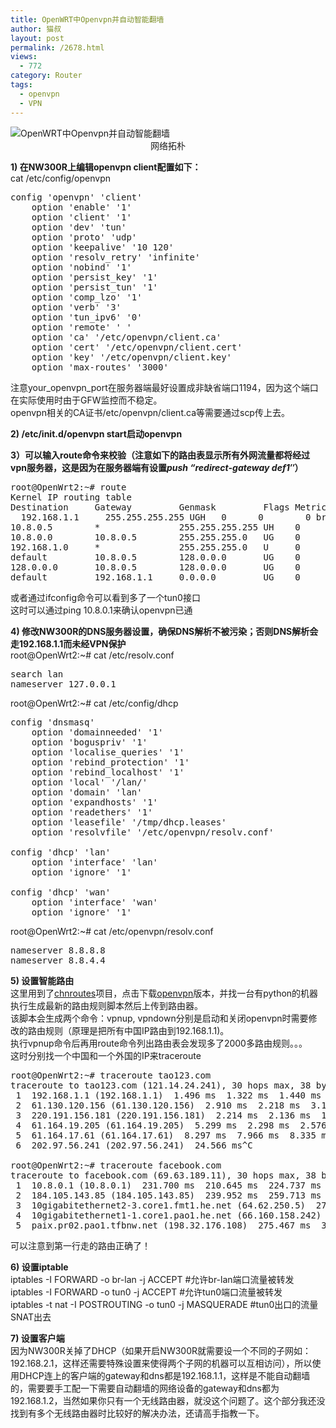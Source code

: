 ```yaml
---
title: OpenWRT中Openvpn并自动智能翻墙
author: 猫叔
layout: post
permalink: /2678.html
views:
  - 772
category: Router
tags:
  - openvpn
  - VPN
---
```

<img class=" aligncenter" src="http://cache.maoshu.cc//wp-content/uploads/sinapicv2-backup/2678-ww3-large-005V4vEUjw1eqkl7r5s1nj30dl0gomz1.jpg" alt="OpenWRT中Openvpn并自动智能翻墙" />

<div align="center">
  网络拓朴
</div>

**1) 在NW300R上编辑openvpn client配置如下：**  
cat /etc/config/openvpn

<pre>config 'openvpn' 'client'
	option 'enable' '1'
	option 'client' '1'
	option 'dev' 'tun'
	option 'proto' 'udp'
	option 'keepalive' '10 120'
	option 'resolv_retry' 'infinite'
	option 'nobind' '1'
	option 'persist_key' '1'
	option 'persist_tun' '1'
	option 'comp_lzo' '1'
	option 'verb' '3'
	option 'tun_ipv6' '0'
	option 'remote' ' '
	option 'ca' '/etc/openvpn/client.ca'
	option 'cert' '/etc/openvpn/client.cert'
	option 'key' '/etc/openvpn/client.key'
	option 'max-routes' '3000'
</pre>

注意your\_openvpn\_port在服务器端最好设置成非缺省端口1194，因为这个端口在实际使用时由于GFW监控而不稳定。  
openvpn相关的CA证书/etc/openvpn/client.ca等需要通过scp传上去。

**2) /etc/init.d/openvpn start启动openvpn**

**3）可以输入route命令来校验（注意如下的路由表显示所有外网流量都将经过vpn服务器，这是因为在服务器端有设置*push “redirect-gateway def1″*）**

<pre>root@OpenWrt2:~# route
Kernel IP routing table
Destination     Gateway         Genmask         Flags Metric Ref    Use Iface
  192.168.1.1     255.255.255.255 UGH   0      0        0 br-lan
10.8.0.5        *               255.255.255.255 UH    0      0        0 tun0
10.8.0.0        10.8.0.5        255.255.255.0   UG    0      0        0 tun0
192.168.1.0     *               255.255.255.0   U     0      0        0 br-lan
default         10.8.0.5        128.0.0.0       UG    0      0        0 tun0
128.0.0.0       10.8.0.5        128.0.0.0       UG    0      0        0 tun0
default         192.168.1.1     0.0.0.0         UG    0      0        0 br-lan
</pre>

或者通过ifconfig命令可以看到多了一个tun0接口  
这时可以通过ping 10.8.0.1来确认openvpn已通

**4) 修改NW300R的DNS服务器设置，确保DNS解析不被污染；否则DNS解析会走192.168.1.1而未经VPN保护**  
root@OpenWrt2:~# cat /etc/resolv.conf

<pre>search lan
nameserver 127.0.0.1
</pre>

root@OpenWrt2:~# cat /etc/config/dhcp

<pre>config 'dnsmasq'
	option 'domainneeded' '1'
	option 'boguspriv' '1'
	option 'localise_queries' '1'
	option 'rebind_protection' '1'
	option 'rebind_localhost' '1'
	option 'local' '/lan/'
	option 'domain' 'lan'
	option 'expandhosts' '1'
	option 'readethers' '1'
	option 'leasefile' '/tmp/dhcp.leases'
	option 'resolvfile' '/etc/openvpn/resolv.conf'

config 'dhcp' 'lan'
	option 'interface' 'lan'
	option 'ignore' '1'

config 'dhcp' 'wan'
	option 'interface' 'wan'
	option 'ignore' '1'
</pre>

root@OpenWrt2:~# cat /etc/openvpn/resolv.conf

<pre>nameserver 8.8.8.8
nameserver 8.8.4.4
</pre>

**5) 设置智能路由**  
这里用到了[chnroutes][1]项目，点击下载[openvpn][2]版本，并找一台有python的机器执行生成最新的路由规则脚本然后上传到路由器。  
该脚本会生成两个命令：vpnup, vpndown分别是启动和关闭openvpn时需要修改的路由规则（原理是把所有中国IP路由到192.168.1.1)。  
执行vpnup命令后再用route命令列出路由表会发现多了2000多路由规则。。。  
这时分别找一个中国和一个外国的IP来traceroute

<pre>root@OpenWrt2:~# traceroute tao123.com
traceroute to tao123.com (121.14.24.241), 30 hops max, 38 byte packets
 1  192.168.1.1 (192.168.1.1)  1.496 ms  1.322 ms  1.440 ms
 2  61.130.120.156 (61.130.120.156)  2.910 ms  2.218 ms  3.183 ms
 3  220.191.156.181 (220.191.156.181)  2.214 ms  2.136 ms  13.653 ms
 4  61.164.19.205 (61.164.19.205)  5.299 ms  2.298 ms  2.576 ms
 5  61.164.17.61 (61.164.17.61)  8.297 ms  7.966 ms  8.335 ms
 6  202.97.56.241 (202.97.56.241)  24.566 ms^C

root@OpenWrt2:~# traceroute facebook.com
traceroute to facebook.com (69.63.189.11), 30 hops max, 38 byte packets
 1  10.8.0.1 (10.8.0.1)  231.700 ms  210.645 ms  224.737 ms
 2  184.105.143.85 (184.105.143.85)  239.952 ms  259.713 ms  266.340 ms
 3  10gigabitethernet2-3.core1.fmt1.he.net (64.62.250.5)  273.158 ms  285.133 ms  285.376 ms
 4  10gigabitethernet1-1.core1.pao1.he.net (66.160.158.242)  284.708 ms  277.205 ms  277.986 ms
 5  paix.pr02.pao1.tfbnw.net (198.32.176.108)  275.467 ms  321.888 ms^C
</pre>

可以注意到第一行走的路由正确了！

**6) 设置iptable**  
iptables -I FORWARD -o br-lan -j ACCEPT #允许br-lan端口流量被转发  
iptables -I FORWARD -o tun0 -j ACCEPT #允许tun0端口流量被转发  
iptables -t nat -I POSTROUTING -o tun0 -j MASQUERADE #tun0出口的流量SNAT出去

**7) 设置客户端**  
因为NW300R关掉了DHCP（如果开启NW300R就需要设一个不同的子网如：192.168.2.1，这样还需要特殊设置来使得两个子网的机器可以互相访问），所以使用DHCP连上的客户端的gateway和dns都是192.168.1.1，这样是不能自动翻墙的，需要要手工配一下需要自动翻墙的网络设备的gateway和dns都为192.168.1.2，当然如果你只有一个无线路由器，就没这个问题了。这个部分我还没找到有多个无线路由器时比较好的解决办法，还请高手指教一下。


 [1]: http://code.google.com/p/chnroutes/
 [2]: http://code.google.com/p/chnroutes/downloads/detail?name=chnroutes_openvpn_v2.1&can=2&q=


